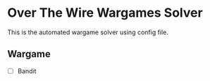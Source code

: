 # Over The Wire Wargames Solver

This is the automated wargame solver using config file.

## Wargame

- [ ] Bandit
